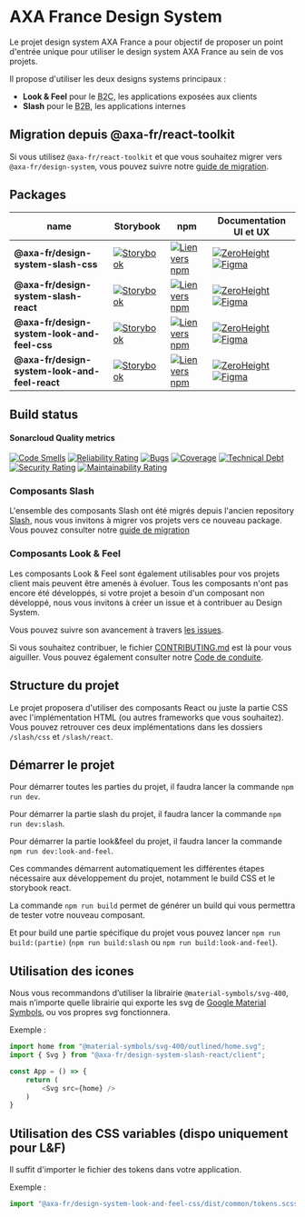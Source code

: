 # AXA France Design System

Le projet design system AXA France a pour objectif de proposer un point d'entrée
unique pour utiliser le design system AXA France au sein de vos projets.

Il propose d'utiliser les deux designs systems principaux :

- **Look & Feel** pour le <abbr title="Business to client">B2C</abbr>, les
  applications exposées aux clients
- **Slash** pour le <abbr title="Business to business">B2B</abbr>, les
  applications internes

## Migration depuis @axa-fr/react-toolkit

Si vous utilisez `@axa-fr/react-toolkit` et que vous souhaitez migrer vers
`@axa-fr/design-system`, vous pouvez suivre notre
[guide de migration](./MIGRATION-GUIDE-TOOLKIT.md).

## Packages

| name                                          | Storybook                                                                                                                                                                                  | npm                                                                                                                                                             | Documentation UI et UX                                                                                                                                                                                                                                                                                              |
| --------------------------------------------- | ------------------------------------------------------------------------------------------------------------------------------------------------------------------------------------------ | --------------------------------------------------------------------------------------------------------------------------------------------------------------- | ------------------------------------------------------------------------------------------------------------------------------------------------------------------------------------------------------------------------------------------------------------------------------------------------------------------- |
| **@axa-fr/design-system-slash-css**           | [![Storybook](https://img.shields.io/badge/Storybook-slash--css-FF4785?logo=storybook&logoColor=white)](https://axafrance.github.io/design-system/slash/css/latest/)                       | [![Lien vers npm](https://img.shields.io/npm/v/%40axa-fr%2Fdesign-system-slash-css)](https://www.npmjs.com/@axa-fr/design-system-slash-css)                     | [![ZeroHeight](https://img.shields.io/badge/ZeroHeight-slash-00008F)](https://zeroheight.com/4b1e27a45/v/latest/p/36b4a2-slash-design-system-b-to-b) [![Figma](https://img.shields.io/badge/Figma-slash-F24E1E?logo=figma)](https://www.figma.com/design/reZserxMfytQ9M82bt20Bi/DS-Slash-V3)                        |
| **@axa-fr/design-system-slash-react**         | [![Storybook](https://img.shields.io/badge/Storybook-slash--react-FF4785?logo=storybook&logoColor=white)](https://axafrance.github.io/design-system/slash/react/latest/)                   | [![Lien vers npm](https://img.shields.io/npm/v/%40axa-fr%2Fdesign-system-slash-react)](https://www.npmjs.com/@axa-fr/design-system-slash-react)                 | [![ZeroHeight](https://img.shields.io/badge/ZeroHeight-slash-00008F)](https://zeroheight.com/4b1e27a45/v/latest/p/36b4a2-slash-design-system-b-to-b) [![Figma](https://img.shields.io/badge/Figma-slash-F24E1E?logo=figma)](https://www.figma.com/design/reZserxMfytQ9M82bt20Bi/DS-Slash-V3)                        |
| **@axa-fr/design-system-look-and-feel-css**   | [![Storybook](https://img.shields.io/badge/Storybook-look--and--feel--css-FF4785?logo=storybook&logoColor=white)](https://axafrance.github.io/design-system/look-and-feel/css/latest/)     | [![Lien vers npm](https://img.shields.io/npm/v/%40axa-fr%2Fdesign-system-look-and-feel-css)](https://www.npmjs.com/@axa-fr/design-system-look-and-feel-css)     | [![ZeroHeight](https://img.shields.io/badge/ZeroHeight-look_and_feel-00008F)](https://zeroheight.com/54c5bd254/v/latest/p/07c120-espace-client) [![Figma](https://img.shields.io/badge/Figma-look_and_feel-F24E1E?logo=figma)](https://www.figma.com/design/06u5N0AkHDjJW3Sbis7FOJ/04.-Zero-Height---Look%2526Feel) |
| **@axa-fr/design-system-look-and-feel-react** | [![Storybook](https://img.shields.io/badge/Storybook-look--and--feel--react-FF4785?logo=storybook&logoColor=white)](https://axafrance.github.io/design-system/look-and-feel/react/latest/) | [![Lien vers npm](https://img.shields.io/npm/v/%40axa-fr%2Fdesign-system-look-and-feel-react)](https://www.npmjs.com/@axa-fr/design-system-look-and-feel-react) | [![ZeroHeight](https://img.shields.io/badge/ZeroHeight-look_and_feel-00008F)](https://zeroheight.com/54c5bd254/v/latest/p/07c120-espace-client) [![Figma](https://img.shields.io/badge/Figma-look_and_feel-F24E1E?logo=figma)](https://www.figma.com/design/06u5N0AkHDjJW3Sbis7FOJ/04.-Zero-Height---Look%2526Feel) |

## Build status

#### Sonarcloud Quality metrics

[![Code Smells](https://sonarcloud.io/api/project_badges/measure?project=AxaFrance_design-system&metric=code_smells)](https://sonarcloud.io/summary/new_code?id=AxaFrance_design-system)
[![Reliability Rating](https://sonarcloud.io/api/project_badges/measure?project=AxaFrance_design-system&metric=reliability_rating)](https://sonarcloud.io/summary/new_code?id=AxaFrance_design-system)
[![Bugs](https://sonarcloud.io/api/project_badges/measure?project=AxaFrance_design-system&metric=bugs)](https://sonarcloud.io/summary/new_code?id=AxaFrance_design-system)
[![Coverage](https://sonarcloud.io/api/project_badges/measure?project=AxaFrance_design-system&metric=coverage)](https://sonarcloud.io/summary/new_code?id=AxaFrance_design-system)
[![Technical Debt](https://sonarcloud.io/api/project_badges/measure?project=AxaFrance_design-system&metric=sqale_index)](https://sonarcloud.io/summary/new_code?id=AxaFrance_design-system)
[![Security Rating](https://sonarcloud.io/api/project_badges/measure?project=AxaFrance_design-system&metric=security_rating)](https://sonarcloud.io/summary/new_code?id=AxaFrance_design-system)
[![Maintainability Rating](https://sonarcloud.io/api/project_badges/measure?project=AxaFrance_design-system&metric=sqale_rating)](https://sonarcloud.io/summary/new_code?id=AxaFrance_design-system)


### Composants Slash

L'ensemble des composants Slash ont été migrés depuis l'ancien repository [Slash](https://github.com/AxaFrance/react-toolkit), nous vous invitons à migrer vos projets vers ce nouveau package. Vous pouvez consulter notre [guide de migration](./MIGRATION-GUIDE-TOOLKIT.md)

### Composants Look & Feel

Les composants Look & Feel sont également utilisables pour vos projets client mais peuvent être amenés à évoluer.
Tous les composants n'ont pas encore été développés, si votre projet a besoin d'un composant non développé, nous vous invitons à créer un issue et à contribuer au Design System.

Vous pouvez suivre son avancement à travers
[les issues](https://github.com/AxaFrance/design-system/issues).

Si vous souhaitez contribuer, le fichier [CONTRIBUTING.md](./CONTRIBUTING.md)
est là pour vous aiguiller. Vous pouvez également consulter notre
[Code de conduite](./CODE_OF_CONDUCT.md).

## Structure du projet

Le projet proposera d'utiliser des composants React ou juste la partie CSS avec
l'implémentation HTML (ou autres frameworks que vous souhaitez). Vous pouvez
retrouver ces deux implémentations dans les dossiers `/slash/css` et
`/slash/react`.

## Démarrer le projet

Pour démarrer toutes les parties du projet, il faudra lancer la commande `npm run dev`.

Pour démarrer la partie slash du projet, il faudra lancer la commande `npm run dev:slash`.

Pour démarrer la partie look&feel du projet, il faudra lancer la commande `npm run dev:look-and-feel`.

Ces commandes démarrent automatiquement les différentes étapes
nécessaire aux développement du projet, notamment le build CSS et le storybook
react.

La commande `npm run build` permet de générer un build qui vous permettra de
tester votre nouveau composant.

Et pour build une partie spécifique du projet vous pouvez lancer `npm run build:(partie)`
(`npm run build:slash` ou `npm run build:look-and-feel`).

## Utilisation des icones

Nous vous recommandons d’utiliser la librairie `@material-symbols/svg-400`, mais
n’importe quelle librairie qui exporte les svg de
[Google Material Symbols](https://github.com/google/material-design-icons), ou
vos propres svg fonctionnera.

Exemple :

```typescript
import home from "@material-symbols/svg-400/outlined/home.svg";
import { Svg } from "@axa-fr/design-system-slash-react/client";

const App = () => {
    return (
        <Svg src={home} />
    )
}
```

## Utilisation des CSS variables (dispo uniquement pour L&F)

Il suffit d'importer le fichier des tokens dans votre application.

Exemple :

```typescript
import "@axa-fr/design-system-look-and-feel-css/dist/common/tokens.scss";
```

